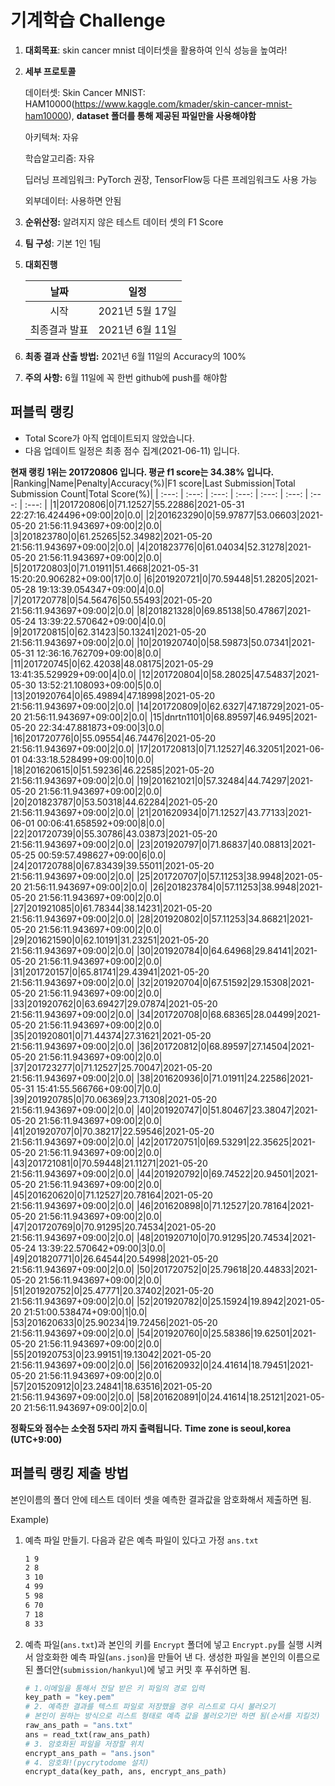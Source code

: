 # **기계학습 Challenge**
1. **대회목표**: skin cancer mnist 데이터셋을 활용하여 인식 성능을 높여라!

2. **세부 프로토콜**

   데이터셋: Skin Cancer MNIST: HAM10000(https://www.kaggle.com/kmader/skin-cancer-mnist-ham10000), 
           **dataset 폴더를 통해 제공된 파일만을 사용해야함**

   아키텍쳐: 자유

   학습알고리즘: 자유

   딥러닝 프레임워크: PyTorch 권장, TensorFlow등 다른 프레임워크도 사용 가능

   외부데이터: 사용하면 안됨

3. **순위산정:** 알려지지 않은 테스트 데이터 셋의 F1 Score

4. **팀 구성**: 기본 1인 1팀

5. **대회진행**

   |     날짜      |      일정       |
   | :-----------: | :-------------: |
   |     시작      | 2021년 5월 17일 |
   | 최종결과 발표 | 2021년 6월 11일  |

6. **최종 결과 산출 방법:** 2021년 6월 11일의 Accuracy의 100%

7. **주의 사항:** 6월 11일에 꼭 한번 github에 push를 해야함


## 퍼블릭 랭킹

  
- Total Score가 아직 업데이트되지 않았습니다. 
 - 다음 업데이트 일정은 최종 점수 집계(2021-06-11) 입니다.
  
**현재 랭킹 1위는 201720806 입니다. 평균 f1 score는 34.38% 입니다.**
|Ranking|Name|Penalty|Accuracy(%)|F1 score|Last Submission|Total Submission Count|Total Score(%)|
| :---: | :---: | :---: | :---: | :---: | :---: | :---: | :---: |
|1|201720806|0|71.12527|55.22886|2021-05-31 22:27:16.424496+09:00|20|0.0|
|2|201623290|0|59.97877|53.06603|2021-05-20 21:56:11.943697+09:00|2|0.0|
|3|201823780|0|61.25265|52.34982|2021-05-20 21:56:11.943697+09:00|2|0.0|
|4|201823776|0|61.04034|52.31278|2021-05-20 21:56:11.943697+09:00|2|0.0|
|5|201720803|0|71.01911|51.4668|2021-05-31 15:20:20.906282+09:00|17|0.0|
|6|201920721|0|70.59448|51.28205|2021-05-28 19:13:39.054347+09:00|4|0.0|
|7|201720778|0|54.56476|50.55493|2021-05-20 21:56:11.943697+09:00|2|0.0|
|8|201821328|0|69.85138|50.47867|2021-05-24 13:39:22.570642+09:00|4|0.0|
|9|201720815|0|62.31423|50.13241|2021-05-20 21:56:11.943697+09:00|2|0.0|
|10|201920740|0|58.59873|50.07341|2021-05-31 12:36:16.762709+09:00|8|0.0|
|11|201720745|0|62.42038|48.08175|2021-05-29 13:41:35.529929+09:00|4|0.0|
|12|201720804|0|58.28025|47.54837|2021-05-30 13:52:21.108093+09:00|5|0.0|
|13|201920764|0|65.49894|47.18998|2021-05-20 21:56:11.943697+09:00|2|0.0|
|14|201720809|0|62.6327|47.18729|2021-05-20 21:56:11.943697+09:00|2|0.0|
|15|dnrtn1101|0|68.89597|46.9495|2021-05-20 22:34:47.881873+09:00|3|0.0|
|16|201720776|0|55.09554|46.74476|2021-05-20 21:56:11.943697+09:00|2|0.0|
|17|201720813|0|71.12527|46.32051|2021-06-01 04:33:18.528499+09:00|10|0.0|
|18|201620615|0|51.59236|46.22585|2021-05-20 21:56:11.943697+09:00|2|0.0|
|19|201621021|0|57.32484|44.74297|2021-05-20 21:56:11.943697+09:00|2|0.0|
|20|201823787|0|53.50318|44.62284|2021-05-20 21:56:11.943697+09:00|2|0.0|
|21|201620934|0|71.12527|43.77133|2021-06-01 00:06:41.658592+09:00|8|0.0|
|22|201720739|0|55.30786|43.03873|2021-05-20 21:56:11.943697+09:00|2|0.0|
|23|201920797|0|71.86837|40.08813|2021-05-25 00:59:57.498627+09:00|6|0.0|
|24|201720788|0|67.83439|39.55011|2021-05-20 21:56:11.943697+09:00|2|0.0|
|25|201720707|0|57.11253|38.9948|2021-05-20 21:56:11.943697+09:00|2|0.0|
|26|201823784|0|57.11253|38.9948|2021-05-20 21:56:11.943697+09:00|2|0.0|
|27|201921085|0|61.78344|38.14231|2021-05-20 21:56:11.943697+09:00|2|0.0|
|28|201920802|0|57.11253|34.86821|2021-05-20 21:56:11.943697+09:00|2|0.0|
|29|201621590|0|62.10191|31.23251|2021-05-20 21:56:11.943697+09:00|2|0.0|
|30|201920784|0|64.64968|29.84141|2021-05-20 21:56:11.943697+09:00|2|0.0|
|31|201720157|0|65.81741|29.43941|2021-05-20 21:56:11.943697+09:00|2|0.0|
|32|201920704|0|67.51592|29.15308|2021-05-20 21:56:11.943697+09:00|2|0.0|
|33|201920762|0|63.69427|29.07874|2021-05-20 21:56:11.943697+09:00|2|0.0|
|34|201720708|0|68.68365|28.04499|2021-05-20 21:56:11.943697+09:00|2|0.0|
|35|201920801|0|71.44374|27.31621|2021-05-20 21:56:11.943697+09:00|2|0.0|
|36|201720812|0|68.89597|27.14504|2021-05-20 21:56:11.943697+09:00|2|0.0|
|37|201723277|0|71.12527|25.70047|2021-05-20 21:56:11.943697+09:00|2|0.0|
|38|201620936|0|71.01911|24.22586|2021-05-31 15:41:55.566766+09:00|7|0.0|
|39|201920785|0|70.06369|23.71308|2021-05-20 21:56:11.943697+09:00|2|0.0|
|40|201920747|0|51.80467|23.38047|2021-05-20 21:56:11.943697+09:00|2|0.0|
|41|201920707|0|70.38217|22.59546|2021-05-20 21:56:11.943697+09:00|2|0.0|
|42|201720751|0|69.53291|22.35625|2021-05-20 21:56:11.943697+09:00|2|0.0|
|43|201721081|0|70.59448|21.11271|2021-05-20 21:56:11.943697+09:00|2|0.0|
|44|201920792|0|69.74522|20.94501|2021-05-20 21:56:11.943697+09:00|2|0.0|
|45|201620620|0|71.12527|20.78164|2021-05-20 21:56:11.943697+09:00|2|0.0|
|46|201620898|0|71.12527|20.78164|2021-05-20 21:56:11.943697+09:00|2|0.0|
|47|201720769|0|70.91295|20.74534|2021-05-20 21:56:11.943697+09:00|2|0.0|
|48|201920710|0|70.91295|20.74534|2021-05-24 13:39:22.570642+09:00|3|0.0|
|49|201820771|0|26.64544|20.54998|2021-05-20 21:56:11.943697+09:00|2|0.0|
|50|201720752|0|25.79618|20.44833|2021-05-20 21:56:11.943697+09:00|2|0.0|
|51|201920752|0|25.47771|20.37402|2021-05-20 21:56:11.943697+09:00|2|0.0|
|52|201920782|0|25.15924|19.8942|2021-05-20 21:51:00.538474+09:00|1|0.0|
|53|201620633|0|25.90234|19.72456|2021-05-20 21:56:11.943697+09:00|2|0.0|
|54|201920760|0|25.58386|19.62501|2021-05-20 21:56:11.943697+09:00|2|0.0|
|55|201920753|0|23.99151|19.13042|2021-05-20 21:56:11.943697+09:00|2|0.0|
|56|201620932|0|24.41614|18.79451|2021-05-20 21:56:11.943697+09:00|2|0.0|
|57|201520912|0|23.24841|18.63516|2021-05-20 21:56:11.943697+09:00|2|0.0|
|58|201620891|0|24.41614|18.25121|2021-05-20 21:56:11.943697+09:00|2|0.0|


**정확도와 점수는 소숫점 5자리 까지 출력됩니다.**
**Time zone is seoul,korea (UTC+9:00)**
## 퍼블릭 랭킹 제출 방법

본인이름의 폴더 안에 테스트 데이터 셋을 예측한 결과값을 암호화해서 제출하면 됨.

Example) 

1. 예측 파일 만들기. 다음과 같은 예측 파일이 있다고 가정 `ans.txt`

   ```tex
   1 9
   2 8
   3 10
   4 99
   5 98
   6 70
   7 18
   8 33
   ```

2. 예측 파일(`ans.txt`)과 본인의 키를 `Encrypt` 폴더에 넣고 `Encrypt.py`를 실행 시켜서 암호화한 예측 파일(`ans.json`)을 만들어 낸 다. 생성한 파일을 본인의 이름으로 된 폴더안(`submission/hankyul`)에 넣고 커밋 후 푸쉬하면 됨.

   ```python
   # 1.이메일을 통해서 전달 받은 키 파일의 경로 입력
   key_path = "key.pem"
   # 2. 예측한 결과를 텍스트 파일로 저장했을 경우 리스트로 다시 불러오기
   # 본인이 원하는 방식으로 리스트 형태로 예측 값을 불러오기만 하면 됨(순서를 지킬것)
   raw_ans_path = "ans.txt"
   ans = read_txt(raw_ans_path)
   # 3. 암호화된 파일을 저장할 위치
   encrypt_ans_path = "ans.json"
   # 4. 암호화!(pycrytodome 설치)
   encrypt_data(key_path, ans, encrypt_ans_path)
   ```




